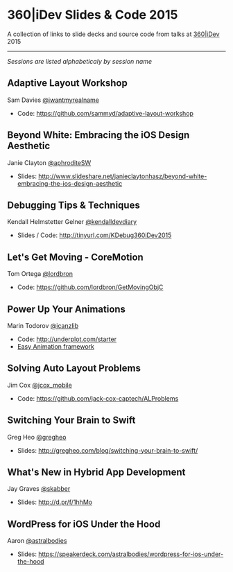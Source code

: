 360|iDev Slides & Code 2015
==============

A collection of links to slide decks and source code from talks at [360|iDev](http://360idev.com) 2015

-----

_Sessions are listed alphabeticaly by session name_

## Adaptive Layout Workshop
Sam Davies [@iwantmyrealname](https://twitter.com/iwantmyrealname)

* Code: https://github.com/sammyd/adaptive-layout-workshop


## Beyond White: Embracing the iOS Design Aesthetic
Janie Clayton [@aphroditeSW](https://twitter.com/aphroditeSW)

* Slides: http://www.slideshare.net/janieclaytonhasz/beyond-white-embracing-the-ios-design-aesthetic


## Debugging Tips & Techniques
Kendall Helmstetter Gelner [@kendalldevdiary](https://twitter.com/kendalldevdiary)

* Slides / Code: http://tinyurl.com/KDebug360iDev2015


## Let's Get Moving - CoreMotion
Tom Ortega [@lordbron](https://twitter.com/lordbron)

* Code: https://github.com/lordbron/GetMovingObjC


## Power Up Your Animations
Marin Todorov [@icanzlib](https://twitter.com/icanzlib)

* Code: http://underplot.com/starter
* [Easy Animation framework](https://github.com/icanzilb/EasyAnimation)


## Solving Auto Layout Problems
Jim Cox [@jcox_mobile](https://twitter.com/jcox_mobile)

* Code: https://github.com/jack-cox-captech/ALProblems


## Switching Your Brain to Swift
Greg Heo [@gregheo](https://twitter.com/gregheo)

* Slides: http://gregheo.com/blog/switching-your-brain-to-swift/


## What's New in Hybrid App Development
Jay Graves [@skabber](https://twitter.com/skabber)

* Slides: http://d.pr/f/1hhMo


## WordPress for iOS Under the Hood
Aaron [@astralbodies](https://github.com/astralbodies)

* Slides: https://speakerdeck.com/astralbodies/wordpress-for-ios-under-the-hood
